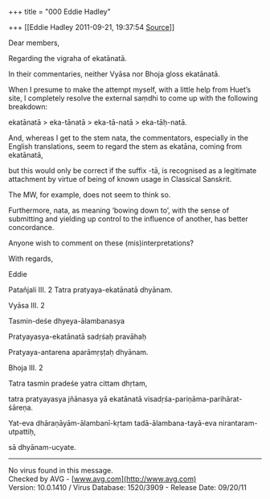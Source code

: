 +++
title = "000 Eddie Hadley"

+++
[[Eddie Hadley	2011-09-21, 19:37:54 [Source](https://groups.google.com/g/samskrita/c/Z_ZxbgLq2tI)]]



Dear members,



 Regarding the vigraha of ekatānatā.



In their commentaries, neither Vyāsa nor Bhoja gloss ekatānatā.

When I presume to make the attempt myself, with a little help from Huet’s site, I completely resolve the external saṃdhi to come up with the following breakdown:



ekatānatā \> eka-tānatā \> eka-tā-natā \> eka-tāḥ-natā.



And, whereas I get to the stem nata, the commentators, especially in the English translations, seem to regard the stem as ekatāna, coming from ekatānatā,

but this would only be correct if the suffix -tā, is recognised as a legitimate attachment by virtue of being of known usage in Classical Sanskrit.

The MW, for example, does not seem to think so.



Furthermore, nata, as meaning ‘bowing down to’, with the sense of submitting and yielding up control to the influence of another, has better concordance.



Anyone wish to comment on these (mis)interpretations?



With regards,



 Eddie





Patañjali III. 2 Tatra pratyaya-ekatānatā dhyānam.



Vyāsa III. 2

 Tasmin-deśe dhyeya-ālambanasya

 Pratyayasya-ekatānatā sadṛśaḥ pravāhaḥ

 Pratyaya-antarena aparāmṛṣṭaḥ dhyānam.

Bhoja III. 2

 Tatra tasmin pradeśe yatra cittam dhṛtam,

 tatra pratyayasya jñānasya yā ekatānatā visadṛśa-pariṇāma-parihārat-śāreṇa.

 Yat-eva dhāraṇāyām-ālambanī-kṛtam tadā-ālambana-tayā-eva nirantaram-utpattiḥ,

 sā dhyānam-ucyate.

------------------------------------------------------------------------

No virus found in this message.  
Checked by AVG - [www.avg.com](http://www.avg.com)  
Version: 10.0.1410 / Virus Database: 1520/3909 - Release Date: 09/20/11


